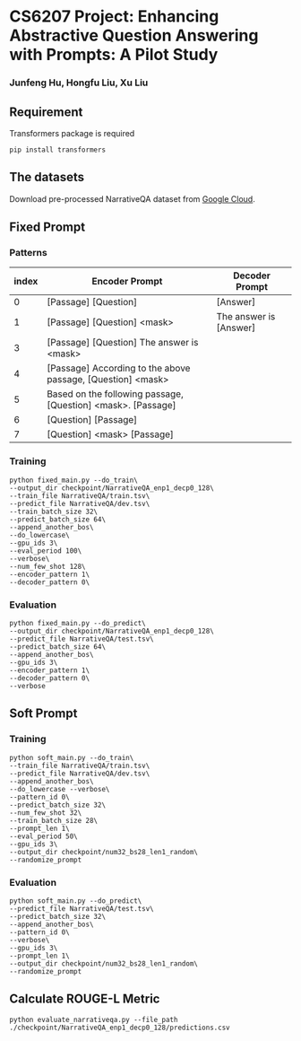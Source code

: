 # CS6207 Project: Enhancing Abstractive Question Answering with Prompts: A Pilot Study

### Junfeng Hu, Hongfu Liu, Xu Liu

## Requirement
Transformers package is required
```angular2html
pip install transformers
```
## The datasets
Download pre-processed NarrativeQA dataset from [Google Cloud](https://console.cloud.google.com/storage/browser/unifiedqa/data/narrativeqa?pageState=(%22StorageObjectListTable%22:(%22f%22:%22%255B%255D%22))&prefix=&forceOnObjectsSortingFiltering=false).

## Fixed Prompt

### Patterns

| index | Encoder Prompt                                                 | Decoder Prompt                     |
|------|----------------------------------------------------------------|--------------------------------------|
| 0    | [Passage] [Question]                                           | [Answer]         |
| 1    | [Passage] [Question] \<mask\>                                  | The answer is [Answer]          |
| 3    | [Passage] [Question] The answer is \<mask\>                    |            |
| 4    | [Passage] According to the above passage, [Question] \<mask\>  |             |
| 5    | Based on the following passage, [Question] \<mask\>. [Passage] |            |
| 6    | [Question] [Passage]                                           |  |
| 7    | [Question] \<mask\> [Passage]                                  |  |


### Training
```angular2html
python fixed_main.py --do_train\
--output_dir checkpoint/NarrativeQA_enp1_decp0_128\
--train_file NarrativeQA/train.tsv\
--predict_file NarrativeQA/dev.tsv\
--train_batch_size 32\
--predict_batch_size 64\
--append_another_bos\
--do_lowercase\
--gpu_ids 3\
--eval_period 100\
--verbose\
--num_few_shot 128\
--encoder_pattern 1\
--decoder_pattern 0\
```

### Evaluation
```angular2html
python fixed_main.py --do_predict\
--output_dir checkpoint/NarrativeQA_enp1_decp0_128\
--predict_file NarrativeQA/test.tsv\
--predict_batch_size 64\
--append_another_bos\
--gpu_ids 3\
--encoder_pattern 1\
--decoder_pattern 0\
--verbose
```
## Soft Prompt

### Training
```
python soft_main.py --do_train\
--train_file NarrativeQA/train.tsv\
--predict_file NarrativeQA/dev.tsv\
--append_another_bos\
--do_lowercase --verbose\
--pattern_id 0\
--predict_batch_size 32\
--num_few_shot 32\
--train_batch_size 28\
--prompt_len 1\
--eval_period 50\
--gpu_ids 3\
--output_dir checkpoint/num32_bs28_len1_random\
--randomize_prompt
```

### Evaluation
```angular2html
python soft_main.py --do_predict\
--predict_file NarrativeQA/test.tsv\
--predict_batch_size 32\
--append_another_bos\
--pattern_id 0\
--verbose\
--gpu_ids 3\
--prompt_len 1\
--output_dir checkpoint/num32_bs28_len1_random\
--randomize_prompt
```

## Calculate ROUGE-L Metric
```angular2html
python evaluate_narrativeqa.py --file_path ./checkpoint/NarrativeQA_enp1_decp0_128/predictions.csv
```
